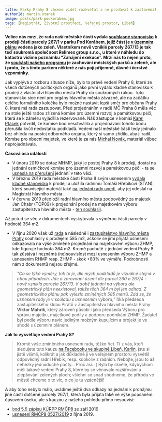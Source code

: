 ```yaml
---
title: Parky Prahy 8 chceme vidět rozkvétat a ne prodávat k zastavění!
authorId: martin.stanek
image: posts/park-podkorabem.jpg
tags: [Magistrát, Životní prostředí, Veřejný prostor, Libeň]
---
```


**Velice nás mrzí, že rada naší městské části vydala [souhlasné stanovisko](https://www.praha8.cz/appo/usn/676?usn=Ga3pbxpl4EtB3GlP66Z8d3pbxpl4FXVzoA==) k prodeji části parcely 267/1 v parku Pod Korábem, jejíž část je [v územním plánu](https://app.iprpraha.cz/apl/services/short_links/_0ptrgzhkvp.html) vedena jako zeleň. Vlastníkem nově vzniklé parcely 267/13 je tak teď soukromá společnost Relimex group s.r.o., u které v náhledu do katastru vidíme poznámku “Zahájení exekuce”. Mrzí nás to nejen proto, že [součástí našeho programu](https://praha8.pirati.cz/program/) je zachování městských parků a zeleně, ale i proto, že s tímto parkem některé z nás pojí příjemné, dávné i čerstvé vzpomínky.**

Jak vyplývá z rozboru situace níže, bylo to právě vedení Prahy 8, které ze všech dotčených politických orgánů jako první vydalo kladné stanovisko k prodeji z vlastnictví hlavního města Prahy do soukromých rukou. Toto stanovisko sice není pro orgány hlavního města závazné, ale na začátku celého formálního kolečka bylo možné nastavit lepší směr pro občany Prahy 8, které má rada zastupovat. Před projednáním v radě MČ Praha 8 měla věc na stole ještě radou zřízená komise pro územní rozvoj a památkovou péči, která se k záměru vyjádřila rezervovaně. Náš zástupce v komisi [Karel Ptáček](https://praha8.pirati.cz/lide/karel-ptacek.html) potvrdil, že komise bod neschválila a projednávání tohoto bodu přerušila kvůli nedostatku podkladů. Vedení naší městské části tedy jednalo bez ohledu na postoj odborného orgánu, který si samo zřídilo, aby jí radil. Komise pro obecní majetek, ve které je za nás [Michal Novák](https://praha8.pirati.cz/lide/michal-novak.html), materiál vůbec neprojednávala.

**Časová osa událostí**
- V únoru 2019 se dotaz MHMP, jaký je postoj Prahy 8 k prodeji, dostal na jednání osmičkové komise pro územní rozvoj a památkovou péči - ta se [usnesla na přerušení](https://www.praha8.cz/file/joW/KURPP-20-02-2019.pdf) jednání v této věci.
- V březnu 2019 rada městské části Praha 8 svým usnesením [vydala kladné stanovisko](https://www.praha8.cz/appo/usn/676?usn=Ga3pbxpl4EtB3GlP66Z8d3pbxpl4FXVzoA==) k prodeji a uložila radnímu Tomáši Hřebíkovi (STAN), který související materiál také [na jednání rady uvedl](https://www.praha8.cz/file/rtW/Rada-014-dne-06-03-2019.pdf), aby jej odeslal na Magistrát hlavního města.
- V červnu 2019 předložil radní hlavního města zodpovědný za majetek Jan Chabr (TOP09) k projednání prodej na majetkovém výboru zastupitelstva hlavního města - [ten souhlasil](https://www.praha.eu/public/d9/fc/5/3037769_1031842__7_ZAPIS_z_jednani_vyboru_ZHMP__TED_.pdf).

Až potud se věc v dokumentech vyskytovala s výměrou části parcely v hodnotě 364 m2.

- V říjnu 2020 však už [rada](http://zastupitelstvo.praha.eu/ina/tedusndetail.aspx?par=056094153161156117107094171161156117104094168161156117104094165161156117104&id=602694) a následně i [zastupitelstvo hlavního města Prahy](http://zastupitelstvo.praha.eu/ina/tedusndetail.aspx?par=054092151159154115105092169159154115102092166159154115103092163159154115103&id=602695) souhlasily s prodejem 585 m2, ačkoliv se jimi přijatá usnesení odkazovala na výše zmíněné projednání na majetkovém výboru ZHMP, kde figuruje hodnota 364 m2. Kromě pachutě z jednání vedení Prahy 8 tak zůstává i neznámá (ne)souvislost mezi usnesením výboru ZHMP a usnesením RHMP resp. ZHMP - skok +60% ve výměře. Podrobnosti nám z dokumentů nejsou zřejmé.

> *"Co se týká výměry, tak ta je, dle mých podkladů je vizuálně stejná v obou případech. Jde o zarovnání území dle parcel 260 a 267/4 - nově vznikla parcela 267/13. V době jednání na výboru ale geometrický plán neexistoval, takže těch 364 m byl jen odhad. Z geometrického plánu pak vylezlo zmíněných 585 metrů. Zdá se, že usnesení rady je v souladu s usnesením výboru,“* říká předseda zastupitelského klubu Pirátů v Zastupitelstvu hlavního města Prahy **Viktor Mahrik**, který zároveň působí i jako předseda Výboru pro správu majetku, majetkové podíly a podporu podnikání ZHMP. Žadatel byl podle výboru navíc jediným možným kupujícím a projekt je ve shodě s územním plánem.

**Jak to vysvětluje vedení Prahy 8?**
> Kromě výše zmíněného usnesení rady, těžko říct. Ti z vás, kteří sledujete tuto kauzu [na Facebooku ve skupině Libeň, Karlín](https://www.facebook.com/groups/libenkarlin/permalink/3710300229024148/?__cft__[0]=AZVL6w2sq3uZ5VHDlzba7JKAQI-ygq6oTIw9Q8W49vr6p1YqpC598JIEyg-0Q4ujmnO3zmsQ7DF7lL9U2QiYNgeErfueva5Hn_CiB7gWAW0fLKZDbVS46gAz3UBuVSfhTjfwb0chJqNOOm2mchrOxGyX&__tn__=%2CO%2CP-R), jste si jistě všimli, kolikrát a jak důkladně ji ve veřejném prostoru vysvětlil odpovědný radní Hřebík, resp. kdokoliv z radních. Nebojte, jsou to až nehezky jednoduché počty… Proč asi. :(
Bylo by skvělé, kdybychom měli takové vedení Prahy 8, které by se věnovalo rozšiřování a zlepšování zelených ploch; všichni se snad shodneme, že přírodu ve městě chceme o to víc, o co je tu vzácnější!

A aby toho nebylo málo, uvádíme ještě dva odkazy na jednání k pronájmu jiné části dotčené parcely 267/1, která byla přijata také ve výše popsaném časovém úseku, ale s kauzou z našeho pohledu přímo nesouvisí:
- [bod 5.9 zápisu KÚRPP RMČP8](https://www.praha8.cz/file/sZV/KURPP-18-0-9-2019.pdf) ze září 2019
- [usnesení RMČP8 0527/2019](https://www.praha8.cz/appo/usn/676?usn=dsjfA3dOUnFu4wBPSoLEgQ==) z října 2019.
